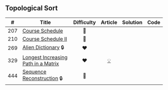 
## Topological Sort

|#|Title|Difficulty|Article|Solution|Code|
|:---:|---|:---:|:---:|:---:|:---:|
|207|[Course Schedule](https://leetcode.com/problems/course-schedule) |🧡||||
|210|[Course Schedule II](https://leetcode.com/problems/course-schedule-ii) |🧡||||
|269|[Alien Dictionary](https://leetcode.com/problems/alien-dictionary) 🔒|❤️||||
|329|[Longest Increasing Path in a Matrix](https://leetcode.com/problems/longest-increasing-path-in-a-matrix) |❤️|[💡](https://leetcode.com/articles/longest-increasing-path-matrix)|||
|444|[Sequence Reconstruction](https://leetcode.com/problems/sequence-reconstruction) 🔒|🧡||||

